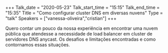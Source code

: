 +++
Talk_date = "2020-05-23"
Talk_start_time = "15:15"
Talk_end_time = "15:35"
Title = "Como configurar cluster DNS em diversas nuvens"
Type = "talk"
Speakers = ["vanessa-oliveira","cristian"]
+++

Quero contar um pouco da nossa experiência em encontrar uma nuvem pública que atendesse a necessidade de load balancer em cluster de servidores DNS anycast. Os desafios e limitações encontradas e como contornamos essas situações.